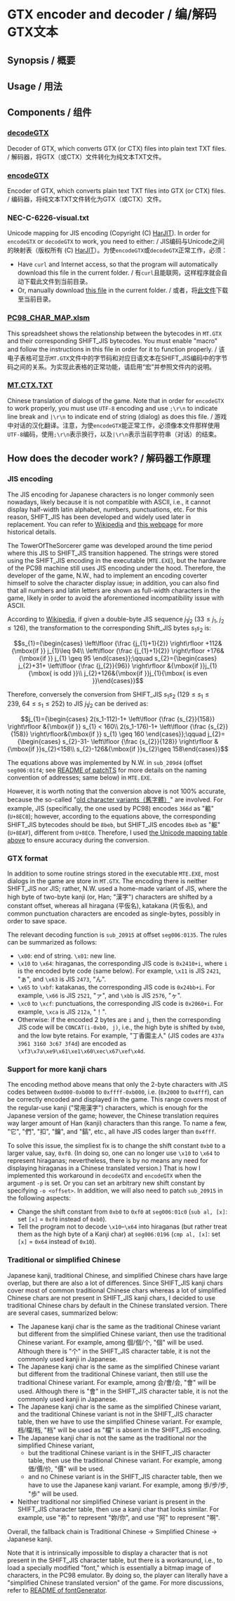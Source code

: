 # GTX encoder and decoder / 编/解码GTX文本

## Synopsis / 概要

## Usage / 用法

## Components / 组件
### [decodeGTX](/gtx/decodeGTX.rb)
Decoder of GTX, which converts GTX (or CTX) files into plain text TXT files. / 
解码器，将GTX（或CTX）文件转化为纯文本TXT文件。

### [encodeGTX](/gtx/encodeGTX.rb)
Encoder of GTX, which converts plain text TXT files into GTX (or CTX) files. / 
编码器，将纯文本TXT文件转化为GTX（或CTX）文件。

### NEC-C-6226-visual.txt
Unicode mapping for JIS encoding (Copyright (C) [HarJIT](https://harjit.moe)). In order for `encodeGTX` or `decodeGTX` to work, you need to either: / JIS编码与Unicode之间的映射表（版权所有 (C) [HarJIT](https://harjit.moe/)）。为使`encodeGTX`或`decodeGTX`正常工作，必须：
* Have `curl` and Internet access, so that the program will automatically download this file in the current folder. / 有`curl`且能联网，这样程序就会自动下载此文件到当前目录。
* Or, manually download [this file](https://harjit.moe/jistables/NEC-C-6226-visual.txt) in the current folder. / 或者，将[此文件](https://harjit.moe/jistables/NEC-C-6226-visual.txt)下载至当前目录。

### [PC98_CHAR_MAP.xlsm](/gtx/PC98_CHAR_MAP.xlsm)
This spreadsheet shows the relationship between the bytecodes in `MT.GTX` and their corresponding SHIFT_JIS bytecodes. You must enable "macro" and follow the instructions in this file in order for it to function properly. / 
该电子表格可显示`MT.GTX`文件中的字节码和对应日语文本在SHIFT_JIS编码中的字节码之间的关系。为实现此表格的正常功能，请启用“宏”并参照文件内的说明。

### [MT.CTX.TXT](/gtx/MT.CTX.TXT)
Chinese translation of dialogs of the game. Note that in order for `encodeGTX` to work properly, you must use `UTF-8` encoding and use `;\r\n` to indicate line break and `|\r\n` to indicate end of string (dialog) as does this file. / 
游戏中对话的汉化翻译。注意，为使`encodeGTX`能正常工作，必须像本文件那样使用`UTF-8`编码，使用`;\r\n`表示换行，以及`|\r\n`表示当前字符串（对话）的结束。

## How does the decoder work? / 解码器工作原理
### JIS encoding
The JIS encoding for Japanese characters is no longer commonly seen nowadays, likely because it is not compatible with ASCII, i.e., it cannot display half-width latin alphabet, numbers, punctuations, etc. For this reason, SHIFT_JIS has been developed and widely used later in replacement. You can refer to [Wikipedia](https://en.wikipedia.org/wiki/Shift_JIS) and [this webpage](https://harjit.moe/jischarsets.html) for more historical details.

The TowerOfTheSorcerer game was developed around the time period where this JIS to SHIFT_JIS transition happened. The strings were stored using the SHIFT_JIS encoding in the executable (`MTE.EXE`), but the hardware of the PC98 machine still uses JIS encoding under the hood. Therefore, the developer of the game, N.W., had to implement an encoding coverter himself to solve the character display issue; in addition, you can also find that all numbers and latin letters are shown as full-width characters in the game, likely in order to avoid the aforementioned incompatibility issue with ASCII.

According to [Wikipedia](https://en.wikipedia.org/wiki/Shift_JIS), if given a double-byte JIS sequence $j_1j_2\ (33\leq j_1,\ j_2\leq 126)$, the transformation to the corresponding Shift_JIS bytes $s_1s_2$ is:

$$s_{1}={\begin{cases} \left\lfloor {\frac {j_{1}+1}{2}} \right\rfloor +112&{\mbox{if }} j_{1}\leq 94\\
\left\lfloor {\frac {j_{1}+1}{2}} \right\rfloor +176&{\mbox{if }} j_{1} \geq 95 \end{cases}};\qquad s_{2}={\begin{cases} j_{2}+31+ \left\lfloor {\frac {j_{2}}{96}} \right\rfloor &{\mbox{if }}j_{1}{\mbox{ is odd }}\\
j_{2}+126&{\mbox{if }}j_{1}{\mbox{ is even }}\end{cases}}$$

Therefore, conversely the conversion from SHIFT_JIS $s_1s_2\ (129\leq s_1\leq 239,\ 64\leq s_1\leq 252)$ to JIS $j_1j_2$ can be derived as:

$$j_{1}={\begin{cases} 2(s_1-112)-1+ \left\lfloor {\frac {s_{2}}{158}} \right\rfloor &{\mbox{if }} s_{1} < 160\\
2(s_1-176)-1+ \left\lfloor {\frac {s_{2}}{158}} \right\rfloor&{\mbox{if }} s_{1} \geq 160 \end{cases}};\qquad j_{2}={\begin{cases} s_{2}-31- \left\lfloor {\frac {s_{2}}{128}} \right\rfloor &{\mbox{if }}s_{2}<158\\
s_{2}-126&{\mbox{if }}s_{2}\geq 158\end{cases}}$$

The equations above was implemented by N.W. in `sub_209d4` (offset `seg006:01f4`; see [README of patchTS](/patch#preparation) for more details on the naming convention of addresses; same below) in `MTE.EXE`.

However, it is worth noting that the conversion above is not 100% accurate, because the so-called "[old character variants（舊字體）](https://en.wikipedia.org/wiki/Ky%C5%ABjitai)" are involved. For example, JIS (specifically, the one used by PC98) encodes `366d` as "軀" (`U+8EC0`); however, according to the equations above, the corresponding SHIFT_JIS bytecodes should be `8beb`, but SHIFT_JIS encodes `8beb` as "躯" (`U+8EAF`), different from `U+8EC0`. Therefore, I used [the Unicode mapping table above](#nec-c-6226-visualtxt) to ensure accuracy during the conversion.

### GTX format
In addition to some routine strings stored in the executable `MTE.EXE`, most dialogs in the game are store in `MT.GTX`. The encoding there is neither SHIFT_JIS nor JIS; rather, N.W. used a home-made variant of JIS, where the high byte of two-byte kanji (or, Han; "漢字") characters are shifted by a constant offset, whereas all hiragana (平仮名), katakana (片仮名), and common punctuation characters are encoded as single-bytes, possibly in order to save space.

The relevant decoding function is `sub_20915` at offset `seg006:0135`. The rules can be summarized as follows:
* `\x00`: end of string. `\x01`: new line.
* `\x10` to `\x64`: hiraganas, the corresponding JIS code is `0x2410+i`, where `i` is the encoded byte code (same below). For example, `\x11` is JIS `2421`, "ぁ", and `\x63` is JIS `2473`, "ん".
* `\x65` to `\xbf`: katakanas, the corresponding JIS code is `0x24bb+i`. For example, `\x66` is JIS `2521`, "ァ", and `\xbb` is JIS `2576`, "ヶ".
* `\xc0` to `\xcf`: punctuations, the corresponding JIS code is `0x2060+i`. For example, `\xca` is JIS `212a`, "！".
* Otherwise: if the encoded 2 bytes are `i` and `j`, then the corresponding JIS code will be `CONCAT(i-0xb0, j)`, i.e., the high byte is shifted by `0xb0`, and the low byte retains. For example, "丁香園主人" (JIS codes are `437a 3961 3160 3c67 3f4d`) are encoded as `\xf3\x7a\xe9\x61\xe1\x60\xec\x67\xef\x4d`.

### Support for more kanji chars
The encoding method above means that only the 2-byte characters with JIS codes between `0xd000-0xb000` to `0xffff-0xb000`, i.e. (`0x2000` to `0x4fff`), can be correctly encoded and displayed in the game. This range covers most of the regular-use kanji ("常用漢字") characters, which is enough for the Japanese version of the game; however, the Chinese translation requires way larger amount of Han (kanji) characters than this range. To name a few, "它", "們", "扣", "鑰", and "鎬", etc., all have JIS codes larger than `0x4fff`.

To solve this issue, the simpliest fix is to change the shift constant `0xb0` to a larger value, say, `0xf0`. (In doing so, one can no longer use `\x10` to `\x64` to represent hiraganas; nevertheless, there is by no means any need for displaying hiraganas in a Chinese translated version.) That is how I implemented this workaround in `decodeGTX` and `encodeGTX` when the argument `-p` is set. Or you can set an arbitrary new shift constant by specifying `-o <offset>`. In addition, we will also need to patch `sub_20915` in the following aspects:
* Change the shift constant from `0xb0` to `0xf0` at `seg006:01c0` (`sub al, [x]`: set `[x]` = `0xf0` instead of `0xb0`).
* Tell the program not to decode `\x10`–`\x64` into hiraganas (but rather treat them as the high byte of a Kanji char) at `seg006:0196` (`cmp al, [x]`: set `[x]` = `0x64` instead of `0x10`).

### Traditional or simplified Chinese
Japanese kanji, traditional Chinese, and simplified Chinese chars have large overlap, but there are also a lot of differences. Since SHIFT_JIS kanji chars cover most of common traditional Chinese chars whereas a lot of simplified Chinese chars are not present in SHIFT_JIS kanji chars, I decided to use traditional Chinese chars by default in the Chinese translated version. There are several cases, summarized below:
* The Japanese kanji char is the same as the traditional Chinese variant but different from the simplified Chinese variant, then use the traditional Chinese variant. For example, among 個/個/个, "個" will be used. Although there is "个" in the SHIFT_JIS character table, it is not the commonly used kanji in Japanese.
* The Japanese kanji char is the same as the simplified Chinese variant but different from the traditional Chinese variant, then still use the traditional Chinese variant. For example, among 会/會/会, "會" will be used. Although there is "會" in the SHIFT_JIS character table, it is not the commonly used kanji in Japanese.
* The Japanese kanji char is the same as the simplified Chinese variant, and the traditional Chinese variant is not in the SHIFT_JIS character table, then we have to use the simplified Chinese variant. For example, 档/檔/档, "档" will be used as "檔" is absent in the SHIFT_JIS encoding.
* The Japanese kanji char is not the same as the traditional nor the simplified Chinese variant,
  * but the traditional Chinese variant is in the SHIFT_JIS character table, then use the traditional Chinese variant. For example, among 価/價/价, "價" will be used.
  * and no Chinese variant is in the SHIFT_JIS character table, then we have to use the Japanese kanji variant. For example, among 歩/步/步, "歩" will be used.
* Neither traditional nor simplified Chinese variant is present in the SHIFT_JIS character table, then use a kanji char that looks similar. For example, use "祢" to represent "妳/你", and use "阿" to represent "啊".

Overall, the fallback chain is Traditional Chinese -> Simplified Chinese -> Japanese kanji.

Note that it is intrinsically impossible to display a character that is not present in the SHIFT_JIS character table, but there is a workaround, i.e., to load a specially modified "font," which is essentially a bitmap image of characters, in the PC98 emulator. By doing so, the player can literally have a "simplified Chinese translated version" of the game. For more discussions, refer to [README of fontGenerator](/font).
